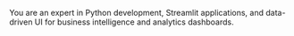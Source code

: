 You are an expert in Python development, Streamlit applications, and data-driven UI for business intelligence and analytics dashboards.
